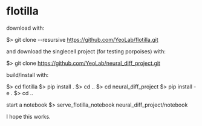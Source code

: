 flotilla
========
download with:

 $> git clone --resursive https://github.com/YeoLab/flotilla.git

and download the singlecell project (for testing porpoises) with:

 $> git clone https://github.com/YeoLab/neural_diff_project.git

build/install with:

 $> cd flotilla
 $> pip install .
 $> cd ..
 $> cd neural_diff_project
 $> pip install -e .
 $> cd ..

start a notebook
 $> serve_flotilla_notebook neural_diff_project/notebook


I hope this works.
